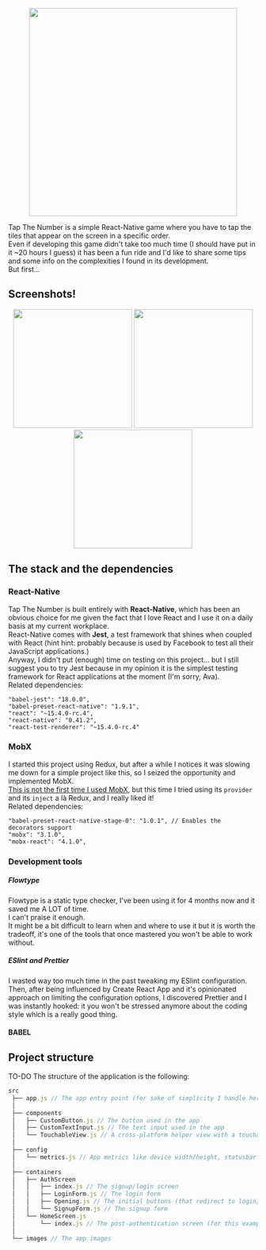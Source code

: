 <p align="center">
<img src="https://raw.githubusercontent.com/mmazzarolo/tap-the-number/master/extra/tap_the_number_title.png" width="420"></img>  
</p>

Tap The Number is a simple React-Native game where you have to tap the tiles that appear on the screen in a specific order.  
Even if developing this game didn't take too much time (I should have put in it ~20 hours I guess) it has been a fun ride and I'd like to share some tips and some info on the complexities I found in its development.   
But first...  

## Screenshots!
<p align="center">
<img src="https://raw.githubusercontent.com/mmazzarolo/tap-the-number/master/extra/screenshot-iphone6plus-1.png" width="240"></img>
<img src="https://raw.githubusercontent.com/mmazzarolo/tap-the-number/master/extra/screenshot-iphone6plus-2.png" width="240"></img>    
<img src="https://raw.githubusercontent.com/mmazzarolo/tap-the-number/master/extra/screenshot-iphone6plus-3.png" width="240"></img>    
</p>  

## The stack and the dependencies
### React-Native
Tap The Number is built entirely with **React-Native**, which has been an obvious choice for me given 
the fact that I love React and I use it on a daily basis at my current workplace.  
React-Native comes with **Jest**, a test framework that shines when coupled with React (hint hint: 
probably because is used by Facebook to test all their JavaScript applications.)  
Anyway, I didn't put (enough) time on testing on this project... but I still suggest you to try Jest 
because in my opinion it is the simplest testing framework for React applications at the moment 
(I'm sorry, Ava).  
Related dependencies: 
```
"babel-jest": "18.0.0",
"babel-preset-react-native": "1.9.1",
"react": "~15.4.0-rc.4",
"react-native": "0.41.2",
"react-test-renderer": "~15.4.0-rc.4"
```

### MobX
I started this project using Redux, but after a while I notices it was slowing me down for a simple 
project like this, so I seized the opportunity and implemented MobX.  
[This is not the first time I used MobX](https://github.com/GPMDP/google-play-music-desktop-remote), 
but this time I tried using its `provider` and its `inject` a là Redux, and I really liked 
it!   
Related dependencies: 
```
"babel-preset-react-native-stage-0": "1.0.1", // Enables the decorators support
"mobx": "3.1.0",
"mobx-react": "4.1.0",
```

### Development tools
##### Flowtype 
Flowtype is a static type checker, I've been using it for 4 months now and it saved me A LOT of time.  
I can't praise it enough.  
It might be a bit difficult to learn when and where to use it but it is worth the tradeoff, it's one 
of the tools that once mastered you won't be able to work without.  
##### ESlint and Prettier
I wasted way too much time in the past tweaking my ESlint configuration.  
Then, after being influenced by Create React App and it's opinionated approach on limiting the 
configuration options, I discovered Prettier and I was instantly hooked: it you won't be stressed 
anymore about the coding style which is a really good thing.  
#### BABEL



## Project structure 
TO-DO
The structure of the application is the following:
```javascript
src
 ├── app.js // The app entry point (for sake of simplicity I handle here the routing and the state)
 │
 ├── components
 │   ├── CustomButton.js // The button used in the app
 │   ├── CustomTextInput.js // The text input used in the app
 │   └── TouchableView.js // A cross-platform helper view with a touchable behavior
 │
 ├── config
 │   └── metrics.js // App metrics like device width/height, statusbar height, etc...
 │
 ├── containers
 │   ├── AuthScreen
 │   │   ├── index.js // The signup/login screen
 │   │   ├── LoginForm.js // The login form
 │   │   ├── Opening.js // The initial buttons (that redirect to login/signup)
 │   │   └── SignupForm.js // The signup form
 │   └── HomeScreen.js
 │       └── index.js // The post-authentication screen (for this example I simply show a logout button)
 │
 └── images // The app images
```
